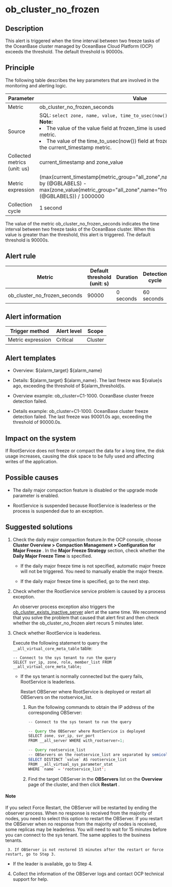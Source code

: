 ob_cluster_no_frozen 
=========================================



**Description** 
------------------------------------

This alert is triggered when the time interval between two freeze tasks of the OceanBase cluster managed by OceanBase Cloud Platform (OCP) exceeds the threshold. The default threshold is 90000s.

Principle 
------------------------------

The following table describes the key parameters that are involved in the monitoring and alerting logic. 


|          Parameter           |                                                                                                                                                                                                                              Value                                                                                                                                                                                                                               |
|------------------------------|------------------------------------------------------------------------------------------------------------------------------------------------------------------------------------------------------------------------------------------------------------------------------------------------------------------------------------------------------------------------------------------------------------------------------------------------------------------|
| Metric                       | ob_cluster_no_frozen_seconds                                                                                                                                                                                                                                                                                                                                                                                                                                     |
| Source                       | SQL:  ```select zone, name, value, time_to_usec(now()) from __all_zone; ```  </br>**Note:**  <li> The value of the value field at frozen_time is used as the value of the zone_value metric.   </li><li> The value of the time_to_usec(now()) field at frozen_time is used as the value of the current_timestamp metric.</li>    |
| Collected metrics (unit: us) | current_timestamp and zone_value                                                                                                                                                                                                                                                                                                                                                                                                                                 |
| Metric expression            | (max(current_timestamp{metric_group="all_zone",name="frozen_time",@LABELS}) by (@GBLABELS) - max(zone_value{metric_group="all_zone",name="frozen_time",@LABELS}) by (@GBLABELS)) / 1000000                                                                                                                                                                                                                                                                       |
| Collection cycle             | 1 second                                                                                                                                                                                                                                                                                                                                                                                                                                                         |



The value of the metric ob_cluster_no_frozen_seconds indicates the time interval between two freeze tasks of the OceanBase cluster. When this value is greater than the threshold, this alert is triggered. The default threshold is 90000s.

**Alert rule** 
-----------------------------------



|            Metric            | Default threshold (unit: s) | Duration  | Detection cycle | Time before clearance |
|------------------------------|-----------------------------|-----------|-----------------|-----------------------|
| ob_cluster_no_frozen_seconds | 90000                       | 0 seconds | 60 seconds      | 5 minutes             |



**Alert information** 
------------------------------------------



|  Trigger method   | Alert level |  Scope  |
|-------------------|-------------|---------|
| Metric expression | Critical    | Cluster |



**Alert templates** 
----------------------------------------

* Overview: \${alarm_target} \${alarm_name}

  

* Details: \${alarm_target} \${alarm_name}. The last freeze was \${value}s ago, exceeding the threshold of ${alarm_threshold}s.

  

* Overview example: ob_cluster=C1-1000. OceanBase cluster freeze detection failed.

  

* Details example: ob_cluster=C1-1000. OceanBase cluster freeze detection failed. The last freeze was 90001.0s ago, exceeding the threshold of 90000.0s.

  




**Impact on the system** 
---------------------------------------------

If RootService does not freeze or compact the data for a long time, the disk usage increases, causing the disk space to be fully used and affecting writes of the application.

**Possible causes** 
----------------------------------------

* The daily major compaction feature is disabled or the upgrade mode parameter is enabled.

  

* RootService is suspended because RootService is leaderless or the process is suspended due to an exception.

  




**Suggested solutions** 
--------------------------------------------

1. Check the daily major compaction feature.In the OCP console, choose **Cluster Overview \> Compaction Management \> Configuration for Major Freeze** . In the **Major Freeze Strategy** section, check whether the **Daily Major Freeze Time** is specified.
   * If the daily major freeze time is not specified, automatic major freeze will not be triggered. You need to manually enable the major freeze.

     
   
   * If the daily major freeze time is specified, go to the next step.

     
   

   

2. Check whether the RootService service problem is caused by a process exception. 

   An observer process exception also triggers the [ob_cluster_exists_inactive_server](../200.ob-alert/300.ob_cluster_exists_inactive_server-ob-the-cluster-is-not-working.md) alert at the same time. We recommend that you solve the problem that caused that alert first and then check whether the ob_cluster_no_frozen alert recurs 5 minutes later.
   

3. Check whether RootService is leaderless. 

   Execute the following statement to query the `__all_virtual_core_meta_table` table: 

   ```unknow
   -- Connect to the sys tenant to run the query
   SELECT svr_ip, zone, role, member_list FROM __all_virtual_core_meta_table;
   ```

   
   * If the sys tenant is normally connected but the query fails, RootService is leaderless. 

     Restart OBServer where RootService is deployed or restart all OBServers on the rootservice_list. 
     1. Run the following commands to obtain the IP address of the corresponding OBServer: 

        ```java
        -- Connect to the sys tenant to run the query
        
        -- Query the OBServer where RootService is deployed
        SELECT zone, svr_ip, svr_port
        FROM __all_server WHERE with_rootserver=1;
        
        -- Query rootservice_list
        -- OBServers on the rootservice_list are separated by semicolons (;). Each part represents an OBServer.
        SELECT DISTINCT `value` AS rootservice_list
        FROM __all_virtual_sys_parameter_stat
        WHERE `name` = 'rootservice_list';
        ```

        
     
     2. Find the target OBServer in the **OBServers** list on the **Overview** page of the cluster, and then click **Restart** . 

  <main id="notice" type='explain'>
    <h4>Note</h4>
    <p>If you select Force Restart, the OBServer will be restarted by ending the observer process. When no response is received from the majority of nodes, you need to select this option to restart the OBServer. If you restart the OBServer when no response from the majority of nodes is received, some replicas may be leaderless. You will need to wait for 15 minutes before you can connect to the sys tenant. The same applies to the business tenants.</p>
  </main>
        
     
     3. If OBServer is not restored 15 minutes after the restart or force restart, go to Step 3.

        
     

     
   
   * If the leader is available, go to Step 4.

     
   

   

4. Collect the information of the OBServer logs and contact OCP technical support for help.

   



